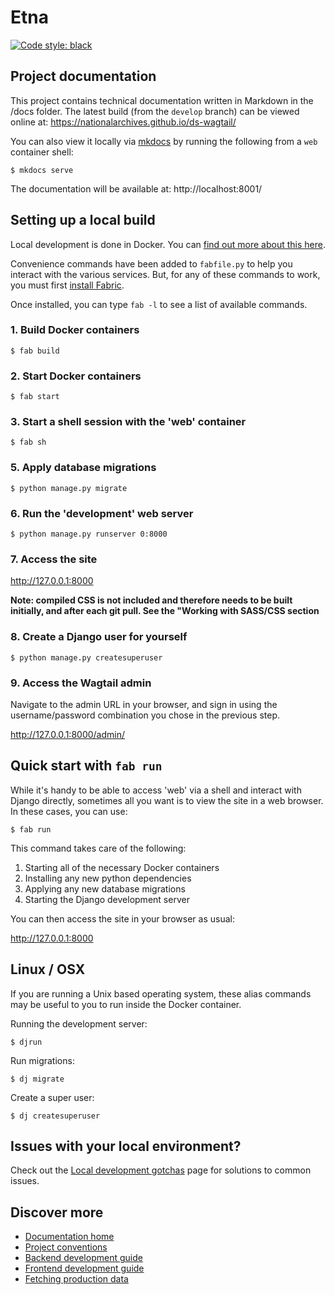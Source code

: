 # Etna

[![Code style: black](https://img.shields.io/badge/code%20style-black-000000.svg)](https://github.com/psf/black)

## Project documentation

This project contains technical documentation written in Markdown in the /docs folder. The latest build (from the `develop` branch) can be viewed online at:
https://nationalarchives.github.io/ds-wagtail/


You can also view it locally via [mkdocs](https://www.mkdocs.org/) by running the following from a `web` container shell:

```console
$ mkdocs serve
```

The documentation will be available at:
http://localhost:8001/

## Setting up a local build

Local development is done in Docker. You can [find out more about this here](https://nationalarchives.github.io/ds-wagtail/developer-guide/project-conventions/).

Convenience commands have been added to `fabfile.py` to help you interact with the various services. But, for any of these commands to work, you must first [install Fabric](https://www.fabfile.org/installing.html).

Once installed, you can type `fab -l` to see a list of available commands.


### 1. Build Docker containers

```console
$ fab build
```

### 2. Start Docker containers

```console
$ fab start
```

### 3. Start a shell session with the 'web' container

```console
$ fab sh
```

### 5. Apply database migrations
```console
$ python manage.py migrate
```

### 6. Run the 'development' web server
```console
$ python manage.py runserver 0:8000
```

### 7. Access the site

<http://127.0.0.1:8000>

**Note: compiled CSS is not included and therefore needs to be built initially, and after each git pull. See the "Working with SASS/CSS section**

### 8. Create a Django user for yourself
```console
$ python manage.py createsuperuser
```

### 9. Access the Wagtail admin

Navigate to the admin URL in your browser, and sign in using the username/password combination you chose in the previous step.

<http://127.0.0.1:8000/admin/>

## Quick start with `fab run`

While it's handy to be able to access 'web' via a shell and interact with Django directly, sometimes all you want is to view the site in a web browser. In these cases, you can use:

```console
$ fab run
```

This command takes care of the following:

1. Starting all of the necessary Docker containers
2. Installing any new python dependencies
3. Applying any new database migrations
4. Starting the Django development server

You can then access the site in your browser as usual:

<http://127.0.0.1:8000>

## Linux / OSX
If you are running a Unix based operating system, these alias commands may be useful to you to run inside the Docker container.

Running the development server:
``` console
$ djrun
```
Run migrations:
```console
$ dj migrate
```
Create a super user:
```console
$ dj createsuperuser
```

## Issues with your local environment?

Check out the [Local development gotchas](https://nationalarchives.github.io/ds-wagtail/developer-guide/local-development-gotchas/) page for solutions to common issues.


## Discover more

- [Documentation home](https://nationalarchives.github.io/ds-wagtail/)
- [Project conventions](https://nationalarchives.github.io/ds-wagtail/developer-guide/project-conventions/)
- [Backend development guide](https://nationalarchives.github.io/ds-wagtail/developer-guide/backend/)
- [Frontend development guide](https://nationalarchives.github.io/ds-wagtail/developer-guide/frontend/)
- [Fetching production data](https://nationalarchives.github.io/ds-wagtail/developer-guide/fetching-production-data/)
